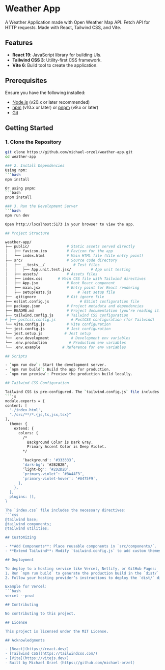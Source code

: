 # Weather App

A Weather Application made with Open Weather Map API. Fetch API for HTTP requests. Made with React, Tailwind CSS, and Vite.

## Features

- **React 19**: JavaScript library for building UIs.
- **Tailwind CSS 3**: Utility-first CSS framework.
- **Vite 6**: Build tool to create the application.

## Prerequisites

Ensure you have the following installed:
- [Node.js](https://nodejs.org/) (v20.x or later recommended)
- [npm](https://www.npmjs.com/) (v10.x or later) or [pnpm](https://pnpm.io/) (v9.x or later)
- [Git](https://git-scm.com/)

## Getting Started

### 1. Clone the Repository
```bash
git clone https://github.com/michael-orzel/weather-app.git
cd weather-app

### 2. Install Dependencies
Using npm:
```bash
npm install

Or using pnpm:
```bash
pnpm install

### 3. Run the Development Server
```bash
npm run dev

Open http://localhost:5173 in your browser to view the app.

## Project Structure

weather-app/
├── public/                 # Static assets served directly
│   ├── favicon.ico         # Favicon for the app
│   └── index.html          # Main HTML file (Vite entry point)
├── src/                    # Source code directory
│   ├── __tests__/             # Test files
│   │   ├── App.unit.test.jsx/         # App unit testing
│   ├── assets/             # Assets files
│   ├── index.css       # Main CSS file with Tailwind directives
│   ├── App.jsx             # Root React component
│   ├── main.jsx            # Entry point for React rendering
│   ├── setupTests.js            # Test setup file
├── .gitignore              # Git ignore file
├── eslint.config.js              # ESLint configuration file
├── package.json            # Project metadata and dependencies
├── README.md               # Project documentation (you’re reading it!)
├── tailwind.config.js      # Tailwind CSS configuration
# ├── postcss.config.js       # PostCSS configuration (for Tailwind)
└── vite.config.js          # Vite configuration
└── jest.config.js          # Jest configuration
└── jest.setup.js          # Jest setup
└── .env.development          # Development env variables
└── .env.production          # Production env variables
└── .env.example          # Reference for env variables

## Scripts

- `npm run dev`: Start the development server.
- `npm run build`: Build the app for production.
- `npm run preview`: Preview the production build locally.

## Tailwind CSS Configuration

Tailwind CSS is pre-configured. The `tailwind.config.js` file includes:
```js
module.exports = {
content: [
  './index.html',
  "./src/**/*.{js,ts,jsx,tsx}"
],
  theme: {
    extend: {
      colors: {
        /* 
          Background Color is Dark Gray.
          Primary Accent Color is Deep Violet.
        */

        ‘background': ‘#333333’,
        ‘dark-bg': ‘#2B2B2B’,
        ‘light-bg': ‘#2D2D2D’,
        ‘primary-violet’: ‘#8A4AF3’,
        ‘primary-violet-hover’: ‘#A475F9’,
      },
    },
  },
  plugins: [],
}

The `index.css` file includes the necessary directives:
```css
@tailwind base;
@tailwind components;
@tailwind utilities;

## Customizing

- **Add Components**: Place reusable components in `src/components/`.
- **Extend Tailwind**: Modify `tailwind.config.js` to add custom themes, colors, or plugins.

## Deployment

To deploy to a hosting service like Vercel, Netlify, or GitHub Pages:
1. Run `npm run build` to generate the production build in the `dist/` folder.
2. Follow your hosting provider’s instructions to deploy the `dist/` directory.

Example for Vercel:
```bash
vercel --prod

## Contributing

No contributing to this project.

## License

This project is licensed under the MIT License.

## Acknowledgments

- [React](https://react.dev/)
- [Tailwind CSS](https://tailwindcss.com/)
- [Vite](https://vitejs.dev/)
- Built by Michael Orzel (https://github.com/michael-orzel)
